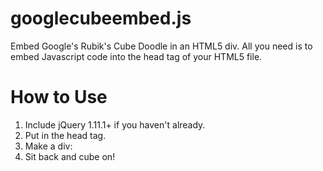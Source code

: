 googlecubeembed.js
==================

Embed Google's Rubik's Cube Doodle in an HTML5 div. All you need is to embed Javascript code into the head tag of your HTML5 file.

How to Use
==================

1. Include jQuery 1.11.1+ if you haven't already.
2. Put <script src="http://molarmanful.github.io/googlecubeembed/googlecubeembed.js"></script> in the head tag.
3. Make a div: <div class="googlecubeembed"></div>
4. Sit back and cube on!
